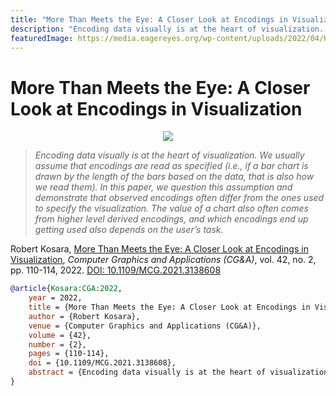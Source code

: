 ```yaml
---
title: "More Than Meets the Eye: A Closer Look at Encodings in Visualization"
description: "Encoding data visually is at the heart of visualization. We usually assume that encodings are read as specified (i.e., if a bar chart is drawn by the length of the bars based on the data, that is also how we read them). In this paper, we question this assumption and demonstrate that observed encodings often differ from the ones used to specify the visualization. The value of a chart also often comes from higher level derived encodings, and which encodings end up getting used also depends on the user’s task."
featuredImage: https://media.eagereyes.org/wp-content/uploads/2022/04/Kosara-CGA-2022b.png
---
```


# More Than Meets the Eye: A Closer Look at Encodings in Visualization

<p align="center"><img src="https://media.eagereyes.org/wp-content/uploads/2022/04/Kosara-CGA-2022b.png" /></p>

> _Encoding data visually is at the heart of visualization. We usually assume that encodings are read as specified (i.e., if a bar chart is drawn by the length of the bars based on the data, that is also how we read them). In this paper, we question this assumption and demonstrate that observed encodings often differ from the ones used to specify the visualization. The value of a chart also often comes from higher level derived encodings, and which encodings end up getting used also depends on the user’s task._

Robert Kosara, <a href="https://media.eagereyes.org/papers/2022/Kosara-CGA-2022.pdf" target="_blank">More Than Meets the Eye: A Closer Look at Encodings in Visualization</a>, _Computer Graphics and Applications (CG&A)_, vol. 42, no. 2, pp. 110-114, 2022. <a href="https://dx.doi.org/10.1109/MCG.2021.3138608" target="_new">DOI: 10.1109/MCG.2021.3138608</a>


```bibtex
@article{Kosara:CGA:2022,
	year = 2022,
	title = {More Than Meets the Eye: A Closer Look at Encodings in Visualization},
	author = {Robert Kosara},
	venue = {Computer Graphics and Applications (CG&A)},
	volume = {42},
	number = {2},
	pages = {110-114},
	doi = {10.1109/MCG.2021.3138608},
	abstract = {Encoding data visually is at the heart of visualization. We usually assume that encodings are read as specified (i.e., if a bar chart is drawn by the length of the bars based on the data, that is also how we read them). In this paper, we question this assumption and demonstrate that observed encodings often differ from the ones used to specify the visualization. The value of a chart also often comes from higher level derived encodings, and which encodings end up getting used also depends on the user’s task.},
}
```

